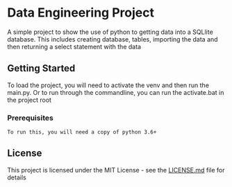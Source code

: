 # Data Engineering Project 

A simple project to show the use of python to getting data into a SQLlite database.
This includes creating database, tables, importing the data and then returning a select statement with the data

## Getting Started

To load the project, you will need to activate the venv and then run the main.py.
Or to run through the commandline, you can run the activate.bat in the project root

### Prerequisites

```
To run this, you will need a copy of python 3.6+
``` 


## License

This project is licensed under the MIT License - see the [LICENSE.md](LICENSE.md) file for details
